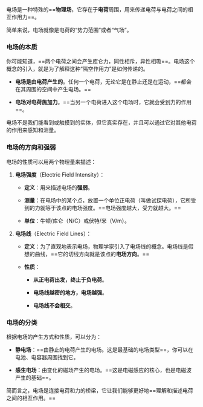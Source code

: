 电场是一种特殊的==**物理场**，它存在于**电荷**周围，用来传递电荷与电荷之间的相互作用力==。

简单来说，电场就像是电荷的“势力范围”或者“气场”。

### 电场的本质

你可能知道，==两个电荷之间会产生库仑力，同性相斥，异性相吸==。电场这个概念的引入，就是为了解释这种“隔空作用力”是如何传递的。

- **电场是由电荷产生的**。任何一个电荷，无论它是在静止还是在运动，==都会在其周围的空间中产生电场。==
    
- **电场对电荷施加力**。==当另一个电荷进入这个电场时，它就会受到力的作用==。
    

电场不是我们能看到或触摸到的实体，但它真实存在，并且可以通过它对其他电荷的作用来感知和测量。

### 电场的方向和强弱

电场的性质可以用两个物理量来描述：

1. **电场强度**（Electric Field Intensity）：
    
    - **定义**：用来描述电场的**强弱**。
        
    - **测量**：在电场中的某个点，放置一个单位正电荷（叫做试探电荷），它所受到的力就等于该点的电场强度。==电场强度越大，受力就越大。==
        
    - **单位**：牛顿/库仑（N/C）或伏特/米（V/m）。
        
2. **电场线**（Electric Field Lines）：
    
    - **定义**：为了直观地表示电场，物理学家引入了电场线的概念。电场线是假想的曲线，==它的切线方向就是该点的**电场方向**。==
        
    - **性质**：
        
        - **从正电荷出发，终止于负电荷**。
            
        - **电场线越密的地方，电场越强**。
            
        - **电场线不会相交**。
            

### 电场的分类

根据电场的产生方式和性质，可以分为：

- **静电场**：==由静止的电荷产生的电场。这是最基础的电场类型==，你可以在电池、电容器周围找到它。
    
- **感生电场**：由变化的磁场产生的电场。==这是电磁感应的核心，也是电磁波产生的基础==。
    

简而言之，电场是连接电荷和力的桥梁，它让我们能够更好地==理解和描述电荷之间的相互作用。==